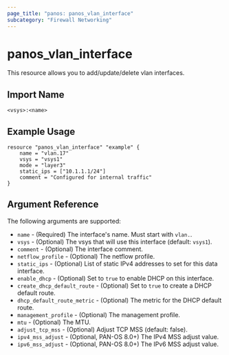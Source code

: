 ```yaml
---
page_title: "panos: panos_vlan_interface"
subcategory: "Firewall Networking"
---
```


# panos_vlan_interface

This resource allows you to add/update/delete vlan interfaces.


## Import Name

```
<vsys>:<name>
```


## Example Usage

```hcl
resource "panos_vlan_interface" "example" {
    name = "vlan.17"
    vsys = "vsys1"
    mode = "layer3"
    static_ips = ["10.1.1.1/24"]
    comment = "Configured for internal traffic"
}
```

## Argument Reference

The following arguments are supported:

* `name` - (Required) The interface's name.  Must start with `vlan.`.
* `vsys` - (Optional) The vsys that will use this interface (default: `vsys1`).
* `comment` - (Optional) The interface comment.
* `netflow_profile` - (Optional) The netflow profile.
* `static_ips` - (Optional) List of static IPv4 addresses to set for this data
  interface.
* `enable_dhcp` - (Optional) Set to `true` to enable DHCP on this interface.
* `create_dhcp_default_route` - (Optional) Set to `true` to create a DHCP
  default route.
* `dhcp_default_route_metric` - (Optional) The metric for the DHCP default
  route.
* `management_profile` - (Optional) The management profile.
* `mtu` - (Optional) The MTU.
* `adjust_tcp_mss` - (Optional) Adjust TCP MSS (default: false).
* `ipv4_mss_adjust` - (Optional, PAN-OS 8.0+) The IPv4 MSS adjust value.
* `ipv6_mss_adjust` - (Optional, PAN-OS 8.0+) The IPv6 MSS adjust value.
